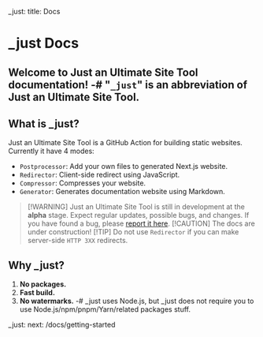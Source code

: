 _just: title: Docs
# _just Docs
Welcome to Just an Ultimate Site Tool documentation!
-# "**`_just`**" is an abbreviation of **Just an Ultimate Site Tool**.
---
## What is _just?
Just an Ultimate Site Tool is a GitHub Action for building static websites. 
Currently it have 4 modes: 
- `Postprocessor`: Add your own files to generated Next.js website.
- `Redirector`: Client-side redirect using JavaScript.
- `Compressor`: Compresses your website.
- `Generator`: Generates documentation website using Markdown.

> [!WARNING] Just an Ultimate Site Tool is still in development at the **alpha** stage. Expect regular updates, possible bugs, and changes. If you have found a bug, please [report it here](https://github.com/js-just/_just/issues/new?labels=bug&template=bug.md).
> [!CAUTION] The docs are under construction!
> [!TIP] Do not use `Redirector` if you can make server-side `HTTP 3XX` redirects.

## Why _just?
1. __No packages.__
2. __Fast build.__
3. __**No watermarks.**__
-# _just uses Node.js, but _just does not require you to use Node.js/npm/pnpm/Yarn/related packages stuff.

_just: next: /docs/getting-started